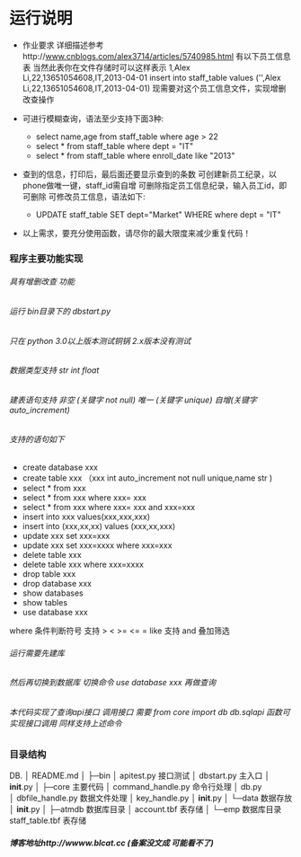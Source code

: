 # 运行说明
- 作业要求
详细描述参考http://www.cnblogs.com/alex3714/articles/5740985.html
有以下员工信息表
当然此表你在文件存储时可以这样表示
1,Alex Li,22,13651054608,IT,2013-04-01
insert into staff_table values ('',Alex Li,22,13651054608,IT,2013-04-01)
现需要对这个员工信息文件，实现增删改查操作

- 可进行模糊查询，语法至少支持下面3种:
    - select name,age from staff_table where age > 22
    - select * from staff_table where dept = "IT"
    - select * from staff_table where enroll_date like "2013"
- 查到的信息，打印后，最后面还要显示查到的条数
可创建新员工纪录，以phone做唯一键，staff_id需自增
可删除指定员工信息纪录，输入员工id，即可删除
可修改员工信息，语法如下:
    - UPDATE staff_table SET dept="Market" WHERE where dept = "IT"
- 以上需求，要充分使用函数，请尽你的最大限度来减少重复代码！
 
### 程序主要功能实现
###### 具有增删改查 功能  
###### 运行 bin目录下的  dbstart.py   
###### 只在 python 3.0以上版本测试铜锅 2.x版本没有测试
###### 数据类型支持 str int float
###### 建表语句支持 非空 (关键字 not null) 唯一 (关键字 unique)  自增(关键字 auto_increment)
###### 支持的语句如下
- create database xxx
- create table xxx （xxx int auto_increment not null unique,name str )
- select * from xxx
- select * from xxx where xxx= xxx
- select * from xxx where xxx= xxx and xxx=xxx
- insert into xxx values(xxx,xxx,xxx)
- insert into (xxx,xx,xx) values (xxx,xx,xxx)
- update xxx set xxx=xxx 
- update xxx set xxx=xxxx where xxx=xxx
- delete table xxx
- delete table xxx where xxx=xxxx
- drop table xxx
- drop database xxx
- show databases
- show tables
- use database xxx

where 条件判断符号 支持 > < >= <= = like  支持 and 叠加筛选

###### 运行需要先建库 
###### 然后再切换到数据库 切换命令 use database xxx 再做查询

###### 本代码实现了查询api接口 调用接口 需要 from core import db db.sqlapi 函数可实现接口调用 同样支持上述命令
 
### 目录结构
DB.
│  README.md
│
├─bin
│      apitest.py       接口测试
│      dbstart.py       主入口
│      __init__.py
│
├─core                      主要代码
│      command_handle.py    命令行处理
│      db.py                
│      dbfile_handle.py     数据文件处理
│      key_handle.py
│      __init__.py
│
└─data                      数据存放
    │  __init__.py
    │
    ├─atmdb                 数据库目录
    │      account.tbf      表存储
    │
    └─emp                   数据库目录
            staff_table.tbf  表存储
            
            
##### 博客地址http://wwww.blcat.cc  (备案没文成 可能看不了)